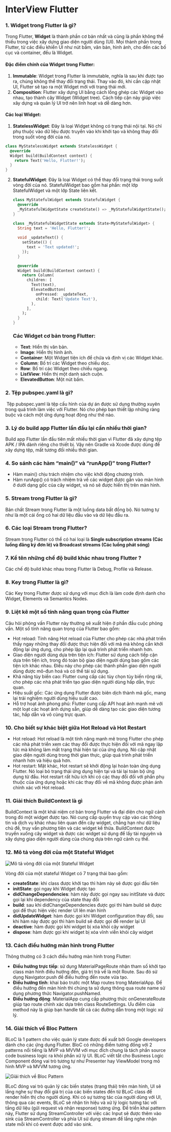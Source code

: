 # InterView Flutter

### 1. Widget trong Flutter là gì?

Trong Flutter, **Widget** là thành phần cơ bản nhất và cũng là phần không thể thiếu trong việc xây dựng giao diện người dùng (UI). Mọi thành phần trong Flutter, từ các điều khiển UI như nút bấm, văn bản, hình ảnh, cho đến các bố cục và container, đều là Widget.

#### Đặc điểm chính của Widget trong Flutter:

1. **Immutable**: Widget trong Flutter là immutable, nghĩa là sau khi được tạo ra, chúng không thể thay đổi trạng thái. Thay vào đó, khi cần cập nhật UI, Flutter sẽ tạo ra một Widget mới với trạng thái mới.
2. **Composition**: Flutter xây dựng UI bằng cách lồng ghép các Widget vào nhau, tạo thành cây Widget (Widget tree). Cách tiếp cận này giúp việc xây dựng và quản lý UI trở nên linh hoạt và dễ dàng hơn.

#### Các loại Widget:

1. **StatelessWidget**: Đây là loại Widget không có trạng thái nội tại. Nó chỉ phụ thuộc vào dữ liệu được truyền vào khi khởi tạo và không thay đổi trong suốt vòng đời của nó.

```dart
class MyStatelessWidget extends StatelessWidget {
  @override
  Widget build(BuildContext context) {
    return Text('Hello, Flutter!');
  }
}
```

2. **StatefulWidget**: Đây là loại Widget có thể thay đổi trạng thái trong suốt vòng đời của nó. StatefulWidget bao gồm hai phần: một lớp StatefulWidget và một lớp State liên kết.

   ```dart
   class MyStatefulWidget extends StatefulWidget {
     @override
     _MyStatefulWidgetState createState() => _MyStatefulWidgetState();
   }
   
   class _MyStatefulWidgetState extends State<MyStatefulWidget> {
     String text = 'Hello, Flutter!';
     
     void _updateText() {
       setState(() {
         text = 'Text updated!';
       });
     }
   
     @override
     Widget build(BuildContext context) {
       return Column(
         children: [
           Text(text),
           ElevatedButton(
             onPressed: _updateText,
             child: Text('Update Text'),
           ),
         ],
       );
     }
   }
   ```

   ### Các Widget cơ bản trong Flutter:

   - **Text**: Hiển thị văn bản.
   - **Image**: Hiển thị hình ảnh.
   - **Container**: Một Widget tiện ích để chứa và định vị các Widget khác.
   - **Column**: Bố trí các Widget theo chiều dọc.
   - **Row**: Bố trí các Widget theo chiều ngang.
   - **ListView**: Hiển thị một danh sách cuộn.
   - **ElevatedButton**: Một nút bấm.

### 2. Tệp pubspec.yaml là gì?

​	Tệp pubspec.yaml là tệp cấu hình của dự án được sử dụng thường xuyên trong quá trình làm việc với Flutter. Nó cho phép bạn 	thiết lập những ràng buộc và cách một ứng dụng hoạt động như thế nào. 

### 3. Lý do build app Flutter lần đầu lại cần nhiều thời gian?

Build app Flutter lần đầu tiên mất nhiều thời gian vì Flutter đã xây dựng tệp APK / IPA dành riêng cho thiết bị. Vậy nên Gradle và Xcode được dùng để xây dựng tệp, mất tương đối nhiều thời gian.

### 4. So sánh các hàm “main()” và “runApp()” trong Flutter?

- Hàm main() chịu trách nhiệm cho việc khởi động chương trình. 
- Hàm runApp() có trách nhiệm trả về các widget được gắn vào màn hình ở dưới dạng gốc của cây widget, và nó sẽ được hiển thị trên màn hình.

### 5. Stream trong Flutter là gì?

Bản chất Stream trong Flutter là một luồng data bất đồng bộ. Nó tương tự như là một cái ống có hai dữ liệu đầu vào và dữ liệu đầu ra.

### 6. Các loại Stream trong Flutter?

Stream trong Flutter có thể có hai loại là **Single subscription streams (Các luồng đăng ký đơn lẻ) và Broadcast streams (Các luồng phát sóng)**

### 7. Kể tên những chế độ build khác nhau trong Flutter ?

Các chế độ build khác nhau trong Flutter là Debug, Profile và Release.

### 8. Key trong Flutter là gì?

Các Key trong Flutter được sử dụng với mục đích là làm code định danh cho Widget, Elements và Semantics Nodes. 

### 9. Liệt kê một số tính năng quan trọng của Flutter

Câu hỏi phỏng vấn Flutter này thường sẽ xuất hiện ở phần đầu cuộc phỏng vấn. Một số tính năng quan trọng của Flutter bao gồm:

- Hot reload: Tính năng Hot reload của Flutter cho phép các nhà phát triển thấy ngay những thay đổi được thực hiện đối với mã mà không cần khởi động lại ứng dụng, cho phép lặp lại quá trình phát triển nhanh hơn.
- Giao diện người dùng dựa trên tiện ích: Flutter sử dụng cách tiếp cận dựa trên tiện ích, trong đó toàn bộ giao diện người dùng bao gồm các tiện ích khác nhau. Điều này cho phép các thành phần giao diện người dùng được mô-đun hoá và có thể tái sử dụng.
- Khả năng tùy biến cao: Flutter cung cấp các tùy chọn tùy biến rộng rãi, cho phép các nhà phát triển tạo giao diện người dùng hấp dẫn, trực quan.
- Hiệu suất gốc: Các ứng dụng Flutter được biên dịch thành mã gốc, mang lại trải nghiệm người dùng hiệu suất cao.
- Hỗ trợ hoạt ảnh phong phú: Flutter cung cấp API hoạt ảnh mạnh mẽ với một loạt các hoạt ảnh dựng sẵn, giúp dễ dàng tạo các giao diện tương tác, hấp dẫn và vô cùng trực quan.

### 10. Cho biết sự khác biệt giữa Hot Reload và Hot Restart

- Hot reload: Hot reload là một tính năng mạnh mẽ trong Flutter cho phép các nhà phát triển xem các thay đổi được thực hiện đối với mã ngay lập tức mà không làm mất trạng thái hiện tại của ứng dụng. Nó cập nhật giao diện người dùng trong thời gian thực, giúp quá trình phát triển nhanh hơn và hiệu quả hơn.
- Hot restart: Mặt khác, Hot restart sẽ khởi động lại hoàn toàn ứng dụng Flutter. Nó loại bỏ trạng thái ứng dụng hiện tại và tải lại toàn bộ ứng dụng từ đầu. Hot restart rất hữu ích khi có các thay đổi đối với phần phụ thuộc của ứng dụng hoặc khi các thay đổi về mã không được phản ánh chính xác với Hot reload.

### 11. Giải thích BuildContext là gì

BuildContext là một khái niệm cơ bản trong Flutter và đại diện cho ngữ cảnh trong đó một widget được tạo. Nó cung cấp quyền truy cập vào các thông tin và dịch vụ khác nhau liên quan đến cây widget, chẳng hạn như dữ liệu chủ đề, truy vấn phương tiện và các widget kế thừa. BuildContext được truyền xuống cây widget và được các widget sử dụng để lấy tài nguyên và xây dựng giao diện người dùng của chúng dựa trên ngữ cảnh cụ thể.

### 12. Mô tả vòng đời của một Stateful Widget

![Mô tả vòng đời của một Stateful Widget](https://topdev.vn/blog/wp-content/uploads/2023/04/statelesswidget-vs-statefulwidget-scaled.webp)

Vòng đời của một stateful Widget có 7 trạng thái bao gồm:

- **createState**: khi class được khởi tạo thì hàm này sẽ được gọi đầu tiên
- **initState**: gọi ngay khi Widget được tạo
- **didChangeDependencies**: hàm này được gọi ngay sau initState và được gọi lại khi dependency của state thay đổi
- **build**: sau khi didChangeDependencies được gọi thì hàm build sẽ được gọi để thực hiện việc render UI lên màn hình
- **didUpdateWidget**: hàm được gọi khi Widget configuration thay đổi, sau khi hàm này được gọi thì hàm build sẽ được gọi để render lại UI
- **deactive**: hàm được gọi khi widget bị xóa khỏi cây widget
- **dispose**: hàm được gọi khi widget bị xóa vĩnh viễn khỏi cây widget

### 13. Cách điều hướng màn hình trong Flutter

Thông thường có 3 cách điều hướng màn hình trong Flutter:

- **Điều hướng trực tiếp**: sử dụng MaterialPageRoute nhận tham số khởi tạo class màn hình điều hướng đến, giá trị trả về là một Route. Sau đó sử dụng Navigator.push để điều hướng đến route vừa tạo.
- **Điều hướng tĩnh**: khai báo trước một Map routes trong MaterialApp. Để điều hướng đến màn hình thì chúng ta sử dụng thông qua route name sử dụng phương thức Navigator.pushNamed.
- **Điều hướng động**: MaterialApp cung cấp phương thức onGenerateRoute giúp tạo route chính xác dựa trên class RouteSettings. Ưu điểm của method này là giúp bạn handle tất cả các đường dẫn trong một logic xử lý.

### 14. Giải thích về Bloc Pattern

BLoC là 1 pattern cho việc quản lý state được đề xuất bởi Google developers dành cho các ứng dụng Flutter. BloC có những điểm tương đồng với 2 patterns nổi tiếng là MVP và MVVM với mục đích chung là tách phần source code business logic ra khỏi phần xử lý UI. BLoC viết tắt cho Business Logic Component đóng vai trò tương tự như Presenter hay ViewModel trong mô hình MVP và MVVM tương ứng.

![Giải thích về Bloc Pattern](https://topdev.vn/blog/wp-content/uploads/2023/04/Bloc-Pattern.png)

BLoC đóng vai trò quản lý các biến states (trạng thái) trên màn hình, UI sẽ lắng nghe sự thay đổi giá trị của các biến states đến từ BLoC class để render hiển thị cho người dùng. Khi có sự tương tác của người dùng với UI, thông qua các events, BLoC sẽ nhận tín hiệu và xử lý logic tương tác với tầng dữ liệu (gửi request và nhận response) tương ứng. Để triển khai pattern này, Flutter sử dụng StreamController với việc các Input sẽ được thêm vào sink của StreamController và phía UI sử dụng stream để lắng nghe nhận state mỗi khi có event được add vào sink.